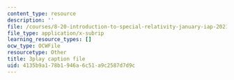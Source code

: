 ```yaml
---
content_type: resource
description: ''
file: /courses/8-20-introduction-to-special-relativity-january-iap-2021/4135b9a178b1946a6c51a9c2587d7d9c_UxTIYMtNc4g.srt
file_type: application/x-subrip
learning_resource_types: []
ocw_type: OCWFile
resourcetype: Other
title: 3play caption file
uid: 4135b9a1-78b1-946a-6c51-a9c2587d7d9c
---
```

